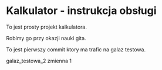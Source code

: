 # Kalkulator - instrukcja obsługi

To jest prosty projekt kalkulatora.

Robimy go przy okazji nauki gita.

To jest pierwszy commit ktory ma trafic na galaz testowa.

galaz_testowa_2 zmienna 1
